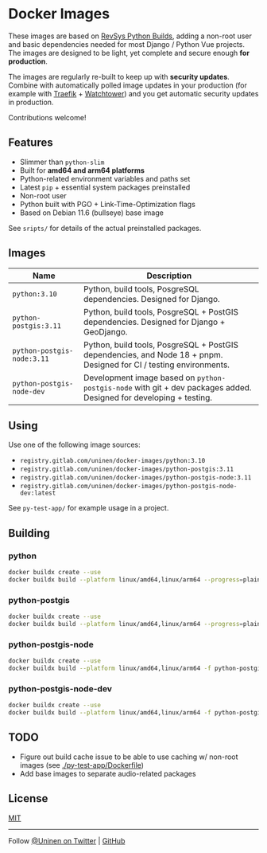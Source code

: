# Docker Images

These images are based on [RevSys Python Builds](https://github.com/revsys/optimized-python-docker), adding a non-root user and basic dependencies needed for most Django / Python Vue projects. The images are designed to be light, yet complete and secure enough **for production**.

The images are regularly re-built to keep up with **security updates**. Combine with automatically polled image updates in your production (for example with [Traefik](https://traefik.io/) + [Watchtower](https://containrrr.dev/watchtower/)) and you get automatic security updates in production.

Contributions welcome!

## Features

- Slimmer than `python-slim`
- Built for **amd64 and arm64 platforms**
- Python-related environment variables and paths set
- Latest `pip` + essential system packages preinstalled
- Non-root user
- Python built with PGO + Link-Time-Optimization flags
- Based on Debian 11.6 (bullseye) base image

See `sripts/` for details of the actual preinstalled packages.

## Images

| Name                       | Description                                                                                                        |
| -------------------------- | ------------------------------------------------------------------------------------------------------------------ |
| `python:3.10`              | Python, build tools, PosgreSQL dependencies. Designed for Django.                                                  |
| `python-postgis:3.11`      | Python, build tools, PosgreSQL + PostGIS dependencies. Designed for Django + GeoDjango.                            |
| `python-postgis-node:3.11` | Python, build tools, PosgreSQL + PostGIS dependencies, and Node 18 + pnpm. Designed for CI / testing environments. |
| `python-postgis-node-dev`  | Development image based on `python-postgis-node` with git + dev packages added. Designed for developing + testing. |

## Using

Use one of the following image sources:

- `registry.gitlab.com/uninen/docker-images/python:3.10`
- `registry.gitlab.com/uninen/docker-images/python-postgis:3.11`
- `registry.gitlab.com/uninen/docker-images/python-postgis-node:3.11`
- `registry.gitlab.com/uninen/docker-images/python-postgis-node-dev:latest`

See `py-test-app/` for example usage in a project.

## Building

### python

```sh
docker buildx create --use
docker buildx build --platform linux/amd64,linux/arm64 --progress=plain -f python-3.11.Dockerfile -t registry.gitlab.com/uninen/docker-images/python:3.11 --provenance false --push .
```

### python-postgis

```sh
docker buildx create --use
docker buildx build --platform linux/amd64,linux/arm64 --progress=plain -f python-postgis-3.11.Dockerfile -t registry.gitlab.com/uninen/docker-images/python-postgis:3.11 --provenance false --push .
```

### python-postgis-node

```sh
docker buildx create --use
docker buildx build --platform linux/amd64,linux/arm64 -f python-postgis-node-3.11.Dockerfile -t registry.gitlab.com/uninen/docker-images/python-postgis-node:3.11 --provenance false --push .
```

### python-postgis-node-dev

```sh
docker buildx create --use
docker buildx build --platform linux/amd64,linux/arm64 -f python-postgis-node-dev.Dockerfile -t registry.gitlab.com/uninen/docker-images/python-postgis-node-dev:latest --provenance false --push .
```

## TODO

- Figure out build cache issue to be able to use caching w/ non-root images (see [./py-test-app/Dockerfile](./py-test-app/Dockerfile))
- Add base images to separate audio-related packages

## License

[MIT](./LICENCE)

---

Follow [@Uninen on Twitter](https://twitter.com/uninen) | [GitHub](https://github.com/Uninen)
